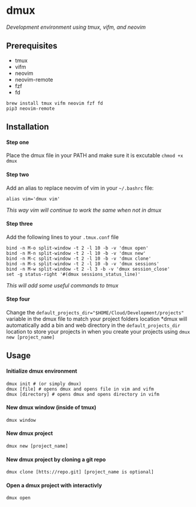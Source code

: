 # dmux
*Development environment using tmux, vifm, and neovim*

## Prerequisites
- tmux
- vifm
- neovim
- neovim-remote
- fzf
- fd
```
brew install tmux vifm neovim fzf fd
pip3 neovim-remote
```

## Installation
#### Step one
Place the dmux file in your PATH and make sure it is excutable `chmod +x dmux`
#### Step two
Add an alias to replace neovim of vim in your `~/.bashrc` file: 
```
alias vim='dmux vim'
```
*This way vim will continue to work the same when not in dmux*

#### Step three
Add the following lines to your `.tmux.conf` file
```
bind -n M-o split-window -t 2 -l 10 -b -v 'dmux open'
bind -n M-n split-window -t 2 -l 10 -b -v 'dmux new'
bind -n M-c split-window -t 2 -l 10 -b -v 'dmux clone'
bind -n M-s split-window -t 2 -l 10 -b -v 'dmux sessions'
bind -n M-w split-window -t 2 -l 3 -b -v 'dmux session_close'
set -g status-right '#(dmux sessions_status_line)'
```
*This will add some useful commands to tmux*

#### Step four
Change the `default_projects_dir="$HOME/Cloud/Development/projects"` variable in the dmux file to match your project folders location
*dmux will automatically add a bin and web directory in the `default_projects_dir` location to store your projects in when you create your projects using `dmux new [project_name]`

## Usage
#### Initialize dmux environment
`dmux init # (or simply dmux)`<br/>
`dmux [file] # opens dmux and opens file in vim and vifm`<br/>
`dmux [directory] # opens dmux and opens directory in vifm`<br/>

#### New dmux window (inside of tmux)
`dmux window`

#### New dmux project
`dmux new [project_name]`

#### New dmux project by cloning a git repo
`dmux clone [htts://repo.git] [project_name is optional]`

#### Open a dmux project with interactivly
`dmux open`
